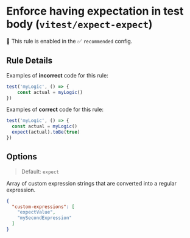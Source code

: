 # Enforce having expectation in test body (`vitest/expect-expect`)

💼 This rule is enabled in the ✅ `recommended` config.

<!-- end auto-generated rule header -->

## Rule Details

Examples of **incorrect** code for this rule:

```js
test('myLogic', () => {
	const actual = myLogic()
})
```

Examples of **correct** code for this rule:

```js
test('myLogic', () => {
  const actual = myLogic()
  expect(actual).toBe(true)
})
```

## Options

> Default: `expect`

Array of custom expression strings that are converted into a regular expression.

```json
{
  "custom-expressions": [
    "expectValue",
    "mySecondExpression"
  ]
}
```
